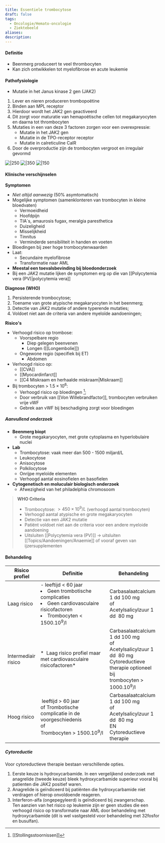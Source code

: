 ```yaml
---
title: Essentiele trombocytose
draft: false
tags:
  - Oncologie/Hemato-oncologie
  - Ziektebeeld
aliases: 
description: 
---
```




#### Definitie
- Beenmerg produceert te veel thrombocyten
- Kan zich ontwikkelen tot myelofibrose en acute leukemie

#### Pathofysiologie
- Mutatie in het Janus kinase 2 gen (JAK2)
1. Lever en nieren produceren trombopoëtine 
2. Binden aan MPL receptor
3. Hierdoor wordt het JAK2 gen geactiveerd
4. Dit zorgt voor maturatie van hemapoëtische cellen tot megakaryocyten en daarna tot thrombocyten
5. Mutaties in een van deze 3 factoren zorgen voor een overexpressie:
	- Mutatie in het JAK2 gen
	- Mutatie in de TPO-receptor receptor
	- Mutatie in calreticuline CalR
6. Door de overproductie zijn de trombocyten vergroot en irregulair gevormd


![|250](https://i.imgur.com/RA23lHQ.png)
![|350](https://i.imgur.com/OD1xVu8.png)
![|150](https://i.imgur.com/ThcQYzR.png)


#### Klinische verschijnselen
**Symptomen**
- *Niet altijd aanwezig* (50% asymtomatisch)
- Mogelijke symptomen (samenklonteren van trombocyten in kleine bloedvaten)
	- Vermoeidheid
	- Hoofdpijn
	- TIA´s, amaurosis fugax, meralgia paresthetica
	- Duizeligheid
	- Misselijkheid
	- Tinnitus
	- Verminderde sensibiliteit in handen en voeten
- Bloedingen bij zeer hoge trombocytenwaarden
- Laat:
	- Secundaire myelofibrose
	- Transformatie naar AML
- **Meestal een toevalsbevinding bij bloedonderzoek**
- Bij een JAK2 mutatie lijken de symptomen erg op die van [[Polycytemia vera (PV)|polycytemia vera]]

**Diagnose (WHO)**
1. Persisterende trombocytose;
2. Toename van grote atypische megakaryocyten in het beenmerg;
3. Detectie van JAK2 mutatie of andere typerende mutaties;
4. Voldoet niet aan de criteria van andere myeloïde aandoeningen;


**Risico's**
- Verhoogd risico op trombose:
	- Voorspelbare regio
		- Diep gelegen beenvenen 
		- Longen ([[Longembolie]])
	- Ongewone regio (specifiek bij ET)
		- Abdomen
- Verhoogd risico op:
	- [[CVA]]
	- [[Myocardinfarct]]
	- [[C4 Miskraam en herhaalde miskraam|Miskraam]]
- Bij trombocyten > $1.5 \times 10^6$:
	- Verhoogd risico op bloedingen [^1];
	- Door verbruik van [[Von Willebrandfactor]], trombocyten verbruiken vrije vWF
	- Gebrek aan vWF bij beschadiging zorgt voor bloedingen
##### Aanvullend onderzoek
- **Beenmerg biopt**
	- Grote megakaryocyten, met grote cytoplasma en hyperlobulaire nuclei
- **Lab**
	- Trombocytose: vaak meer dan 500 - 1500 miljard/L
	- Leukocytose
	- Anisocytose
	- Polkilocytose
	- Onrijpe myeloïde elementen
	- Verhoogd aantal eosinofielen en basofielen
- **Cytogenetisch en moluculair biologisch onderzoek**
	- Afwezigheid van het philadelphia chromosoom

> **WHO Criteria**
> - Trombocytose: $> 450 \times 10^9/L$ (verhoogd aantal trombocyten)
> - Verhoogd aantal atypische en grote megakaryocyten
> - Detectie van een JAK2 mutatie
> - Patiënt voldoet niet aan de criteria voor een andere myeloide aandoening
> - Uitsluiten [[Polycytemia vera (PV)]] → uitsluiten [[Topics/Aandoeningen/Anaemie]] of vooraf geven van ijzersupplementen


#### Behandeling
| **Risico profiel**  | **Definitie**                                                                                                                                | **Behandeling**                                                                                                                                     |
| ------------------- | -------------------------------------------------------------------------------------------------------------------------------------------- | --------------------------------------------------------------------------------------------------------------------------------------------------- |
| Laag risico         | - leeftijd < 60 jaar </br> <li> Geen trombotische complicaties </br> <li>  Geen cardiovasculaire risicofactoren   </br> <li>  Trombocyten < 1500.10<sup>9</sup>/l | Carbasalaatcalcium 1 dd 100 mg<br>of<br>Acetylsalicylzuur 1 dd  80 mg                                                                               |
| Intermediair risico | *    Laag risico profiel maar met cardiovasculaire risicofactoren\*                                                                          | Carbasalaatcalcium 1 dd 100 mg<br>of<br>Acetylsalicylzuur 1 dd  80 mg Cytoreductieve therapie optioneel bij<br>trombocyten > 1000.10<sup>9</sup>/l |
| Hoog risico         |  leeftijd \> 60 jaar<br> of Trombotische complicatie in de voorgeschiedenis<br>of Trombocyten \> 1500.10<sup>9</sup>/l     | Carbasalaatcalcium 1 dd 100 mg<br>of<br>Acetylsalicylzuur 1 dd  80 mg<br>EN<br>Cytoreductieve therapie                                              |

##### Cytoreductie

Voor cytoreductieve therapie bestaan verschillende opties.

1. Eerste keuze is hydroxycarbamide. In een vergelijkend onderzoek met anagrelide (tweede keuze) bleek hydroxycarbamide superieur vooral bij patienten die JAK2 positief waren.  
2. Anagrelide is geïndiceerd bij patiënten die hydroxycarbamide niet verdragen of hierop onvoldoende reageren.  
3. Interferon-alfa (ongepegyleerd) is geïndiceerd bij zwangerschap.  
Ten aanzien van het risico op leukemie zijn er geen studies die een verhoogd risico op transformatie naar AML door behandeling met hydroxycarbamide (dit is wel vastgesteld voor behandeling met 32fosfor en busulfan).

[^1]: [[Stollingsstoornissen]]